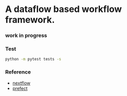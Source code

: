# A dataflow based workflow framework.
### work in progress

### Test

```bash
python -m pytest tests -s
```


### Reference
- [nextflow](https://github.com/nextflow-io/nextflow)
- [prefect](https://github.com/PrefectHQ/prefect)